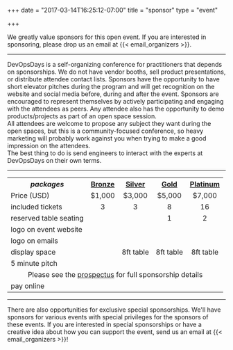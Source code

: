 +++
date = "2017-03-14T16:25:12-07:00"
title = "sponsor"
type = "event"


+++

We greatly value sponsors for this open event.  If you are interested in sponsoring, please drop us an email at {{< email_organizers >}}.

<hr>

DevOpsDays is a self-organizing conference for practitioners that depends on sponsorships. We do not have vendor booths, sell product presentations, or distribute attendee contact lists. Sponsors have the opportunity to have short elevator pitches during the program and will get recognition on the website and social media before, during and after the event. Sponsors are encouraged to represent themselves by actively participating and engaging with the attendees as peers. Any attendee also has the opportunity to demo products/projects as part of an open space session.
<br>
All attendees are welcome to propose any subject they want during the open spaces, but this is a community-focused conference, so heavy marketing will probably work against you when trying to make a good impression on the attendees.
<br>
The best thing to do is send engineers to interact with the experts at DevOpsDays on their own terms.
<br>
<hr/>

<link rel="stylesheet" href="https://maxcdn.bootstrapcdn.com/font-awesome/4.6.1/css/font-awesome.min.css">
<style>
#sponsorship th { text-align: center; }
#sponsorship td { text-align: center; }
#sponsorship td:first-child { text-align: left; }
a.payment:link, a.payment:visited, a.payment:hover, a.payment:active { text-decoration: none !important; }
</style>

<table class="table table-striped" id="sponsorship">
  <tr>
    <th><i>packages</i></th>
    <th><b><u>Bronze</u></b></th>
    <th><b><u>Silver</u></b></th>
    <th><b><u>Gold</u></b></th>
    <th><b><u>Platinum</u></b></th>
  </tr>
  <tr>
    <td>Price (USD)</td>
    <td>$1,000</td>
    <td>$3,000</td>
    <td>$5,000</td>
    <td>$7,000</td>
  </tr>
  <tr>
    <td>included tickets</td>
    <td>3</td>
    <td>3</td>
    <td>8</td>
    <td>16</td>
  </tr>
  <tr>
    <td>reserved table seating</td>
    <td>&nbsp;</td>
    <td>&nbsp;</td>
    <td>1</td>
    <td>2</td>
  </tr>
  <tr>
    <td>logo on event website</td>
    <td><i class="fa fa-lg fa-check" aria-hidden="true"></i></td>
    <td><i class="fa fa-lg fa-check" aria-hidden="true"></i></td>
    <td><i class="fa fa-lg fa-check" aria-hidden="true"></i></td>
    <td><i class="fa fa-lg fa-check" aria-hidden="true"></i></td>
  </tr>
  <tr>
    <td>logo on emails</td>
    <td>&nbsp;</td>
    <td><i class="fa fa-lg fa-check" aria-hidden="true"></i></td>
    <td><i class="fa fa-lg fa-check" aria-hidden="true"></i></td>
    <td><i class="fa fa-lg fa-check" aria-hidden="true"></i></td>
  </tr>
  <tr>
    <td>display space</td>
    <td>&nbsp;</td>
    <td>8ft table</td>
    <td>8ft table</td>
    <td>8ft table</td>
  </tr>
  <tr>
    <td>5 minute pitch</td>
    <td>&nbsp;</td>
    <td>&nbsp;</td>
    <td>&nbsp;</td>
    <td><i class="fa fa-lg fa-check" aria-hidden="true"></i></td>
  </tr>
  <tr>
    <td colspan=5><center>Please see the <a href="/events/2018-boise/prospectus.pdf">prospectus</a> for full sponsorship details</center></td>
  </tr>
  <tr>
    <td>pay online</td>
    <td><a class="payment" href="https://www.paypal.com/cgi-bin/webscr?cmd=_s-xclick&hosted_button_id=6R6VW7CB22EVN"><i class="fa fa-lg fa-paypal"></i> <i class="fa fa-lg fa-credit-card"></i></a></td>
    <td><a class="payment" href="https://www.paypal.com/cgi-bin/webscr?cmd=_s-xclick&hosted_button_id=HPF2CQF5839TU"><i class="fa fa-lg fa-paypal"></i> <i class="fa fa-lg fa-credit-card"></i></a></td>
    <td><a class="payment" href="https://www.paypal.com/cgi-bin/webscr?cmd=_s-xclick&hosted_button_id=HNMFE4QGD3RCN"><i class="fa fa-lg fa-paypal"></i> <i class="fa fa-lg fa-credit-card"></i></a></td>
    <td><a class="payment" href="https://www.paypal.com/cgi-bin/webscr?cmd=_s-xclick&hosted_button_id=EMQKJYTCHFHNN"><i class="fa fa-lg fa-paypal"></i> <i class="fa fa-lg fa-credit-card"></i></a></td>
  </tr -->
</table>

<hr/>
There are also opportunities for exclusive special sponsorships. We'll have sponsors for various events with special privileges for the sponsors of these events. If you are interested in special sponsorships or have a creative idea about how you can support the event, send us an email at {{< email_organizers >}}!

<!--

<hr/>
<br>
<br>
<table border=1 cellspacing=1>
  <tr>
    <th><i>Sponsor FAQ</i></th>
    <th><center><b>Answers to questions frequently asked by sponsors&nbsp;&nbsp;&nbsp;&nbsp;&nbsp;&nbsp;&nbsp;&nbsp;&nbsp;&nbsp;&nbsp;&nbsp;&nbsp;&nbsp;&nbsp;&nbsp;&nbsp;&nbsp;&nbsp;&nbsp;&nbsp;&nbsp;&nbsp;&nbsp;&nbsp;&nbsp;&nbsp;&nbsp;&nbsp;&nbsp;&nbsp;&nbsp;&nbsp;&nbsp;&nbsp;&nbsp;&nbsp;&nbsp;&nbsp;&nbsp;&nbsp;&nbsp;&nbsp;&nbsp;&nbsp;&nbsp;&nbsp;&nbsp;&nbsp;</center></b></th>
    <th></th>
  </tr>
<tr><td>What dates/times can we set up and tear down?</td><td></td></tr>
<tr><td>How do we ship to the venue?</td><td></td></tr>
<tr><td>How do we ship from the venue?</td><td></td></tr>
<tr><td>Whom should we send?</td><td></td></tr>
<tr><td>What should we expect regarding electricity? (how much, any fees, etc)</td><td></td></tr>
<tr><td>What should we expect regarding WiFi? (how much, any fees, etc)</td><td></td></tr>
<tr><td>How do we order additional A/V equipment?</td><td></td></tr>
<tr><td>Additional important details</td><td></td></tr>
</table>
</div>
-->
